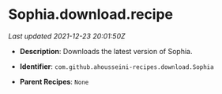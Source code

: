 # Sophia.download.recipe

_Last updated 2021-12-23 20:01:50Z_

- **Description**: Downloads the latest version of Sophia.

- **Identifier**: `com.github.ahousseini-recipes.download.Sophia`

- **Parent Recipes**: `None`

